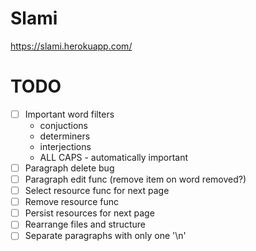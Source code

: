 # Slami

https://slami.herokuapp.com/


# TODO
- [ ] Important word filters
	- conjuctions
	- determiners
	- interjections
	- ALL CAPS - automatically important
- [ ] Paragraph delete bug
- [ ] Paragraph edit func (remove item on word removed?)
- [ ] Select resource func for next page
- [ ] Remove resource func
- [ ] Persist resources for next page
- [ ] Rearrange files and structure
- [ ] Separate paragraphs with only one '\n'
